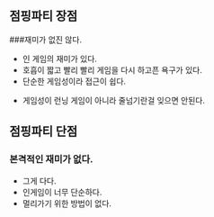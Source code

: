 ## 점핑파티 장점
###재미가 없진 않다.
- 인 게임의 재미가 있다.
- 호흡이 짧고 빨리 빨리 게임을 다시 하고픈 욕구가 있다. 
- 단순한 게임성이라 접근이 쉽다.
* 게임성이 런닝 게임이 아니라 줄넘기란걸 잊으면 안된다.

## 점핑파티 단점
### 본격적인 재미가 없다.
- 그게 다다.
- 인게임이 너무 단순하다. 
- 멀리가기 위한 방법이 없다. 
